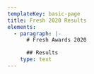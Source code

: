 ```yaml
---
templateKey: basic-page
title: Fresh 2020 Results
elements:
  - paragraph: |-
      # Fresh Awards 2020

      ## Results
    type: text
---
```


